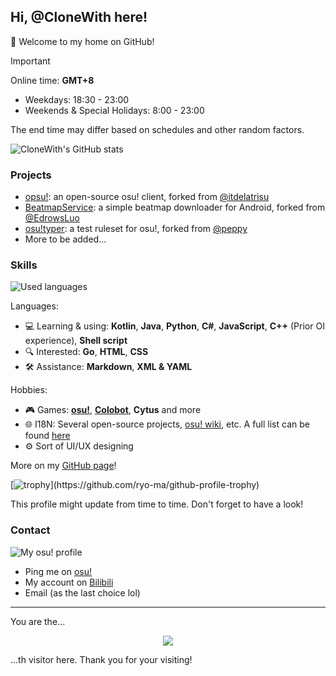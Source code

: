 ## Hi, @CloneWith here!

👋 Welcome to my home on GitHub!

> [!IMPORTANT]
> Online time: **GMT+8**
> - Weekdays: 18:30 - 23:00
> - Weekends & Special Holidays: 8:00 - 23:00
> 
> The end time may differ based on schedules and other random factors.

![CloneWith's GitHub stats](https://github-readme-stats.vercel.app/api?username=CloneWith&show_icons=true)

### Projects

- [opsu!](https://github.com/clonewith/opsu): an open-source osu! client, forked from [@itdelatrisu](https://github.com/itdelatrisu/opsu)
- [BeatmapService](https://github.com/clonewith/beatmapservice): a simple beatmap downloader for Android, forked from [@EdrowsLuo](https://github.com/EdrowsLuo/BeatmapService)
- [osu!typer](https://github.com/clonewith/ruleset-typer): a test ruleset for osu!, forked from [@peppy](https://github.com/peppy/ruleset-typer)
- More to be added...

### Skills

![Used languages](https://github-readme-stats.vercel.app/api/top-langs/?username=CloneWith&layout=compact&langs_count=7)

Languages:

- 💻 Learning & using: **Kotlin**, **Java**, **Python**, **C#**, **JavaScript**, **C++** (Prior OI experience), **Shell script**
- 🔍 Interested: **Go**, **HTML**, **CSS**
- 🛠️ Assistance: **Markdown**, **XML & YAML**

Hobbies:

- 🎮 Games: **[osu!](https://osu.ppy.sh)**, **[Colobot](https://colobot.info)**, **Cytus** and more
- 🌐 I18N: Several open-source projects, [osu! wiki](https://github.com/ppy/osu-wiki), etc. A full list can be found [here](https://clonewith.github.io/translation/log)
- ⚙️ Sort of UI/UX designing

More on my [GitHub page](https://clonewith.github.io)!

[![trophy](https://github-profile-trophy.vercel.app/?username=CloneWith&theme=onestar&no-frame=true&rank=-?)](https://github.com/ryo-ma/github-profile-trophy)

This profile might update from time to time. Don't forget to have a look!

### Contact

![My osu! profile](https://osekai.net/profiles/img/banner.svg?id=30973609)

- Ping me on [osu!](https://osu.ppy.sh/users/30973609)
- My account on [Bilibili](https://space.bilibili.com/2046252132)
- Email (as the last choice lol)

---

You are the...
<p align="center"><img align="center" src="https://profile-counter.glitch.me/{CloneWith}/count.svg" /></p> 
...th visitor here. Thank you for your visiting!
